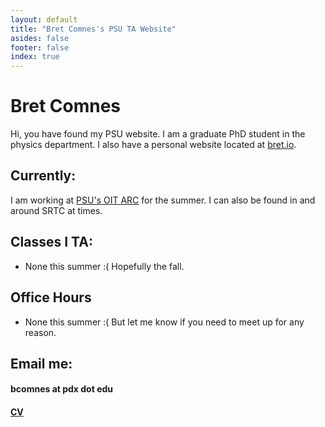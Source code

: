 ```yaml
---
layout: default
title: "Bret Comnes's PSU TA Website"
asides: false
footer: false
index: true
---
```

# Bret Comnes

Hi, you have found my PSU website.  I am a graduate PhD student in the physics department.  I also have a personal website located at [bret.io](http://www.bret.io/).

## Currently:

I am working at [PSU's OIT ARC](http://www.pdx.edu/arc/academic-and-research-computing) for the summer.  I can also be found in and around SRTC at times. 

## Classes I TA:
*   None this summer :(  Hopefully the fall.

## Office Hours
*   None this summer :( But let me know if you need to meet up for any reason.

## Email me:

#### bcomnes at pdx dot edu

#### [CV](http://www.bret.io/assets/resume/Bret_Comnes_CV_Public.pdf)